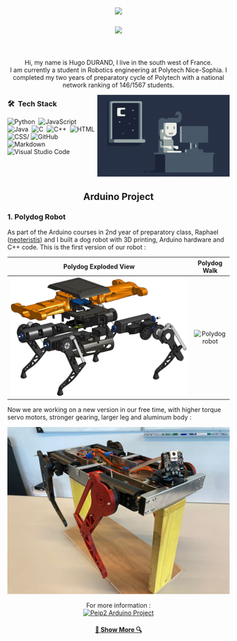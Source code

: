 <h1 align="center">
  <a href="https://git.io/typing-svg">
    <img src="https://readme-typing-svg.herokuapp.com/?lines=Hello,+There!+👋;This+is+Hugo+DURAND....;Nice+to+meet+you!&center=true&size=30">
  </a>
</h1>

<h5 align="center">
    <a href="https://www.linkedin.com/in/hugo-durand-studentroboticsengineering" title="LinkedIn Profile"><img src="https://img.shields.io/badge/LinkedIn-blue?logo=linkedin&logoColor=white"></a>
  
</h5>
<br>
<p align="center">
  Hi, my name is Hugo DURAND, I live in the south west of France.<br>
  I am currently a student in Robotics engineering at Polytech Nice-Sophia.
  I completed my two years of preparatory cycle of Polytech with a national network ranking of 146/1567 students.
  
</p>


<img alt="Night Coding" src="https://raw.githubusercontent.com/AVS1508/AVS1508/master/assets/Night-Coding.gif" align="right"/>

### 🛠 &nbsp;Tech Stack

![Python](https://img.shields.io/badge/-Python-05122A?style=flat&logo=python)&nbsp;
![JavaScript](https://img.shields.io/badge/-JavaScript-05122A?style=flat&logo=javascript)&nbsp;
![Java](https://img.shields.io/badge/-Java-05122A?style=flat&logo=Java&logoColor=FFA518)&nbsp;
![C](https://img.shields.io/badge/-C-05122A?style=flat&logo=C&logoColor=A8B9CC)&nbsp;
![C++](https://img.shields.io/badge/-C++-05122A?style=flat&logo=C%2B%2B&logoColor=00599C)&nbsp;
![HTML](https://img.shields.io/badge/-HTML-05122A?style=flat&logo=HTML5)&nbsp;
![CSS](https://img.shields.io/badge/-CSS-05122A?style=flat&logo=CSS3&logoColor=1572B6)/
![GitHub](https://img.shields.io/badge/-GitHub-05122A?style=flat&logo=github)&nbsp;
![Markdown](https://img.shields.io/badge/-Markdown-05122A?style=flat&logo=markdown)&nbsp;
![Visual Studio Code](https://img.shields.io/badge/-Visual%20Studio%20Code-05122A?style=flat&logo=visual-studio-code&logoColor=007ACC)&nbsp;
<br><br><br><br>

<h2 align=center> Arduino Project </h2>

<h3> 1. Polydog Robot</h3>

As part of the Arduino courses in 2nd year of preparatory class, Raphael (<a href="https://github.com/neoteristis/" title="Raphael Anjou Profile">neoteristis</a>) and I built a dog robot with 3D printing, Arduino hardware and C++ code.
This is the first version of our robot :

| Polydog Exploded View   |      Polydog Walk     |
|:----------:|:-------------:|
| ![Polydog robot exploded view](images/robot-exploded-view.png) |  ![Polydog robot](images/WalkRobot.gif) |

Now we are working on a new version in our free time, with higher torque servo motors, stronger gearing, larger leg and aluminum body :

![Polydog Version 2](images/polydog_version2.png)


<p align="center">For more information : <br>
    <a href="https://github.com/HAND42/polydog-peip2-arduino-project">
        <img src="https://github-readme-stats.vercel.app/api/pin/?username=HAND42&repo=polydog-peip2-arduino-project&theme=cobalt" 
            alt="Peip2 Arduino Project"/>
    </a>
</p>




<h4 align="center">
  <a href="https://github.com/HAND42?tab=repositories" title="Show Repositories">🔎 Show More 🔍</a>
</h4>
